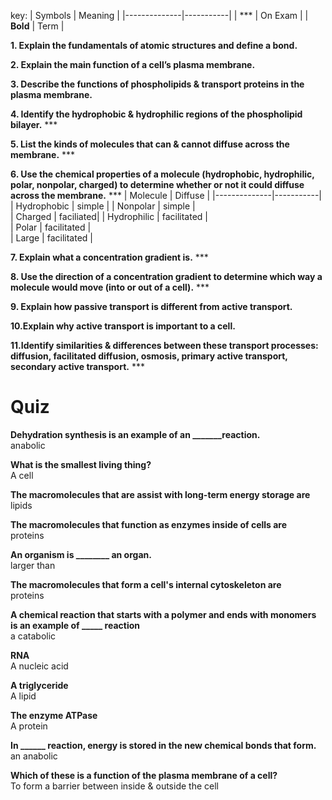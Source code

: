 key:
| Symbols      | Meaning   | 
|--------------|-----------|
| *** | On Exam      |
| **Bold**    | Term  |

**1. Explain the fundamentals of atomic structures and define a bond.**  

**2. Explain the main function of a cell’s plasma membrane.**  

**3. Describe the functions of phospholipids & transport proteins in the plasma membrane.**  

**4. Identify the hydrophobic & hydrophilic regions of the phospholipid bilayer.** ***

**5. List the kinds of molecules that can & cannot diffuse across the membrane.**  ***  


**6. Use the chemical properties of a molecule (hydrophobic, hydrophilic, polar, nonpolar, charged) to determine whether or not it could diffuse across the membrane.** ***
| Molecule      | Diffuse   | 
|--------------|-----------|
| Hydrophobic | simple      |
| Nonpolar    | simple  |  
| Charged   | faciliated|
| Hydrophilic    | facilitated  |  
| Polar    | facilitated  |  
| Large    | facilitated  |

**7. Explain what a concentration gradient is.**  ***

**8. Use the direction of a concentration gradient to determine which way a molecule would move (into or out of a cell).** ***

**9. Explain how passive transport is different from active transport.**

**10.Explain why active transport is important to a cell.**  

**11.Identify similarities & differences between these transport processes: diffusion, facilitated diffusion, osmosis, primary active transport, secondary active transport.** ***

# Quiz  

**Dehydration synthesis is an example of an _______reaction.**  
anabolic  

**What is the smallest living thing?**  
A cell  

**The macromolecules that are assist with long-term energy storage are**  
lipids  

**The macromolecules that function as enzymes inside of cells are**  
proteins  

**An organism is ________ an organ.**  
larger than  

**The macromolecules that form a cell's internal cytoskeleton are**  
proteins  

**A chemical reaction that starts with a polymer and ends with monomers is an example of _____ reaction**  
a catabolic  

**RNA**  
A nucleic acid  

**A triglyceride**  
A lipid  

**The enzyme ATPase**  
A protein  

**In ______ reaction, energy is stored in the new chemical bonds that form.**  
an anabolic

**Which of these is a function of the plasma membrane of a cell?**  
To form a barrier between inside & outside the cell
